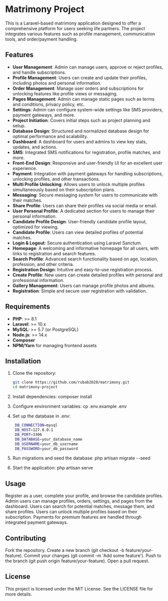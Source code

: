 # Matrimony Project

This is a Laravel-based matrimony application designed to offer a comprehensive platform for users seeking life partners. The project integrates various features such as profile management, communication tools, and order/payment handling.

## Features

- **User Management**: Admin can manage users, approve or reject profiles, and handle subscriptions.
- **Profile Management**: Users can create and update their profiles, including photos and personal information.
- **Order Management**: Manage user orders and subscriptions for unlocking features like profile views or messaging.
- **Pages Management**: Admin can manage static pages such as terms and conditions, privacy policy, etc.
- **Settings**: Admin can configure system-wide settings like SMS providers, payment gateways, and more.
- **Project Initiation**: Covers initial steps such as project planning and setup.
- **Database Design**: Structured and normalized database design for optimal performance and scalability.
- **Dashboard**: A dashboard for users and admins to view key stats, updates, and actions.
- **SMS**: Integrated SMS notifications for registration, profile matches, and more.
- **Front-End Design**: Responsive and user-friendly UI for an excellent user experience.
- **Payment**: Integration with payment gateways for handling subscriptions, unlocking profiles, and other transactions.
- **Multi Profile Unlocking**: Allows users to unlock multiple profiles simultaneously based on their subscription plans.
- **Messaging**: Secure messaging system for users to communicate with their matches.
- **Share Profile**: Users can share their profiles via social media or email.
- **User Personal Profile**: A dedicated section for users to manage their personal information.
- **Candidate Profile Design**: User-friendly candidate profile layout, optimized for viewing.
- **Candidate Profile**: Users can view detailed profiles of potential matches.
- **Login & Logout**: Secure authentication using Laravel Sanctum.
- **Homepage**: A welcoming and informative homepage for all users, with links to registration and search features.
- **Search Profile**: Advanced search functionality based on age, location, profession, and other criteria.
- **Registration Design**: Intuitive and easy-to-use registration process.
- **Create Profile**: New users can create detailed profiles with personal and professional information.
- **Gallery Management**: Users can manage profile photos and albums.
- **Registration**: Simple and secure user registration with validation.

## Requirements

- **PHP**: >= 8.1
- **Laravel**: >= 10.x
- **MySQL**: >= 5.7 (or PostgreSQL)
- **Node.js**: >= 14.x
- **Composer**
- **NPM/Yarn** for managing frontend assets

## Installation

1. Clone the repository:

   ```bash
   git clone https://github.com/rubab2020/matrimony.git
   cd matrimony-project
2. Install dependencies: composer install
3. Configure environment variables: cp .env.example .env
4. Set up the database in .env:
   ```bash
    DB_CONNECTION=mysql
    DB_HOST=127.0.0.1
    DB_PORT=3306
    DB_DATABASE=your_database_name
    DB_USERNAME=your_db_username
    DB_PASSWORD=your_db_password
5. Run migrations and seed the database: php artisan migrate --seed
6. Start the application: php artisan serve

## Usage
Register as a user, complete your profile, and browse the candidate profiles.
Admin users can manage profiles, orders, settings, and pages from the dashboard.
Users can search for potential matches, message them, and share profiles.
Users can unlock multiple profiles based on their subscription.
Payments for premium features are handled through integrated payment gateways.

## Contributing
Fork the repository.
Create a new branch (git checkout -b feature/your-feature).
Commit your changes (git commit -m 'Add some feature').
Push to the branch (git push origin feature/your-feature).
Open a pull request.

## License
This project is licensed under the MIT License. See the LICENSE file for more details.


